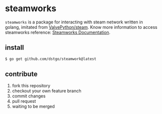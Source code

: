 # steamworks
`steamworks` is a package for interacting with steam network written in golang, imitated from [ValvePython/steam](https://github.com/ValvePython/steam).
Know more information to access steamworks reference: [Steamworks Documentation](https://partner.steamgames.com/doc/home).

## install
```bash
$ go get github.com/dstgo/steamwork@latest
```

## contribute
1. fork this repository
2. checkout your own feature branch
3. commit changes 
4. pull request
5. waiting to be merged
